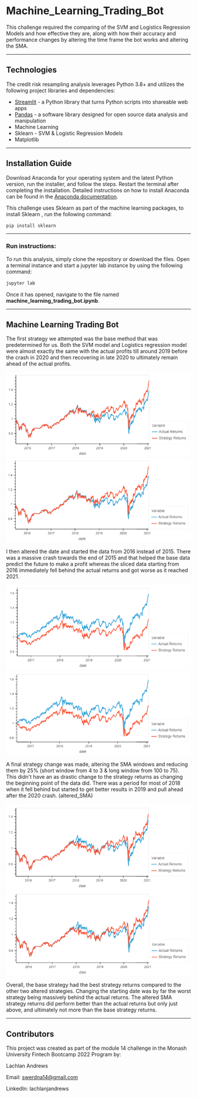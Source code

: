 # Machine_Learning_Trading_Bot

This challenge required the comparing of the SVM and Logistics Regression Models and how effective they are, along with how their accuracy and performance changes by altering the time frame the bot works and altering the SMA.

---

## Technologies

The credit risk resampling analysis leverages Python 3.8+ and utilizes the following project libraries and dependencies:
* [Streamlit](https://streamlit.io/) - a Python library that turns Python scripts into shareable web apps
* [Pandas](https://pandas.pydata.org/) - a software library designed for open source data analysis and manipulation
* Machine Learning
* Sklearn - SVM & Logistic Regression Models
* Matplotlib


---

## Installation Guide


Download Anaconda for your operating system and the latest Python version, run the installer, and follow the steps. Restart the terminal after completing the installation. Detailed instructions on how to install Anaconda can be found in the [Anaconda documentation](https://docs.anaconda.com/anaconda/install/).

This challenge uses Sklearn as part of the machine learning packages, to install Sklearn , run the following command:

```python
pip install sklearn
```

---  

### **Run instructions:**
To run this analysis, simply clone the repository or download the files. Open a terminal instance and start a jupyter lab instance by using the following command:
```python
jupyter lab
```
Once it has opened, navigate to the file named **machine_learning_trading_bot.ipynb**.
___
## Machine Learning Trading Bot

The first strategy we attempted was the base method that was predetermined for us. Both the SVM model and Logistics regression model were almost exactly the same with the actual profits till around 2019 before the crash in 2020 and then recovering in late 2020 to ultimately remain ahead of the actual profits.

![LogReg Base Plot](base_logreg_plot.PNG)
![SVM Base Plot](base_svm_plot.PNG)

I then altered the date and started the data from 2016 instead of 2015. There was a massive crash towards the end of 2015 and that helped the base data predict the future to make a profit whereas the sliced data starting from 2016 immediately fell behind the actual returns and got worse as it reached 2021.

![Altered Date LogReg](altered_date_logreg_plot.PNG)
![Altered Date SVM](altered_date_svm_plot.PNG)

A final strategy change was made, altering the SMA windows and reducing them by 25% (short window from 4 to 3 & long window from 100 to 75). This didn't have an as drastic change to the strategy returns as changing the beginning point of the data did. There was a period for most of 2018 when it fell behind but started to get better results in 2019 and pull ahead after the 2020 crash. (altered_SMA)

![Altered SMA LogReg](altered_SMA_logreg_plot.PNG)
![Altered SMA SVM](altered_SMA_svm_plot.PNG)

Overall, the base strategy had the best strategy returns compared to the other two altered strategies. Changing the starting date was by far the worst strategy being massively behind the actual returns. The altered SMA strategy returns did perform better than the actual returns but only just above, and ultimately not more than the base strategy returns.

---

## Contributors

This project was created as part of the module 14 challenge in the Monash University Fintech Bootcamp 2022 Program by:

Lachlan Andrews

Email: swerdna14@gmail.com

LinkedIn: lachlanjandrews
